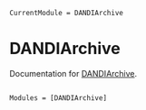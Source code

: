 ```@meta
CurrentModule = DANDIArchive
```

# DANDIArchive

Documentation for [DANDIArchive](https://github.com/brendanjohnharris/DANDIArchive.jl).

```@index
```

```@autodocs
Modules = [DANDIArchive]
```
